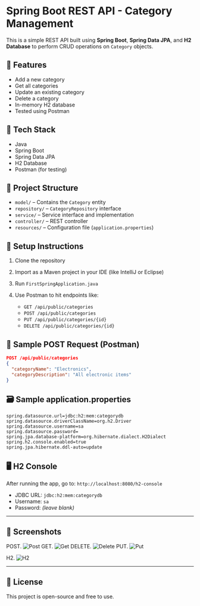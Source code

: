 # Spring Boot REST API - Category Management

This is a simple REST API built using **Spring Boot**, **Spring Data JPA**, and **H2 Database** to perform CRUD operations on `Category` objects.

## 📌 Features

- Add a new category
- Get all categories
- Update an existing category
- Delete a category
- In-memory H2 database
- Tested using Postman

## 🧰 Tech Stack

- Java
- Spring Boot
- Spring Data JPA
- H2 Database
- Postman (for testing)

## 📁 Project Structure

- `model/` – Contains the `Category` entity
- `repository/` – `CategoryRepository` interface
- `service/` – Service interface and implementation
- `controller/` – REST controller
- `resources/` – Configuration file (`application.properties`)

## 🔧 Setup Instructions

1. Clone the repository
2. Import as a Maven project in your IDE (like IntelliJ or Eclipse)
3. Run `FirstSpringApplication.java`
4. Use Postman to hit endpoints like:

   - `GET /api/public/categories`
   - `POST /api/public/categories`
   - `PUT /api/public/categories/{id}`
   - `DELETE /api/public/categories/{id}`

## 🔗 Sample POST Request (Postman)

```json
POST /api/public/categories
{
  "categoryName": "Electronics",
  "categoryDescription": "All electronic items"
}
```

## 🗃️ Sample application.properties

```properties
spring.datasource.url=jdbc:h2:mem:categorydb
spring.datasource.driverClassName=org.h2.Driver
spring.datasource.username=sa
spring.datasource.password=
spring.jpa.database-platform=org.hibernate.dialect.H2Dialect
spring.h2.console.enabled=true
spring.jpa.hibernate.ddl-auto=update
```

## 🖥️ H2 Console

After running the app, go to: `http://localhost:8080/h2-console`  
- JDBC URL: `jdbc:h2:mem:categorydb`
- Username: `sa`  
- Password: *(leave blank)*

---

## 📸 Screenshots
POST.
![Post](https://github.com/user-attachments/assets/620a0fd1-e5a4-4807-b15c-6c04d94cd41b)
GET.
![Get](https://github.com/user-attachments/assets/cb0d0e9d-9bc7-4209-8814-ec861b165a51)
DELETE.
![Delete](https://github.com/user-attachments/assets/1775c308-2871-4e54-a1f9-5559fb3ca5d2)
PUT.
![Put](https://github.com/user-attachments/assets/e9433c70-84d7-42b6-8ae8-00127a409d27)

H2.
![H2](https://github.com/user-attachments/assets/ff1c768c-b44b-4450-9e2a-3e7704ff7bfb)


---

## 📜 License
This project is open-source and free to use.
